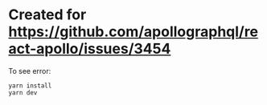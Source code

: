 # Created for https://github.com/apollographql/react-apollo/issues/3454

To see error:
```
yarn install
yarn dev
```
